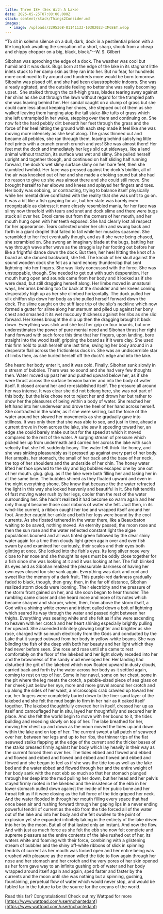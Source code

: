 ```yaml
---
title: Three 18+ (Sex With A Lake)
date: 2025-05-25T07:00:00.000Z
stack: content/stack/Things2Consider.md
images:
  - image: /uploads/2295368-81141133-10302023-IMGSET.webp
---
```


"To sit in solemn silence on a dull, dark, dock in a pestilential prison with a life long lock awaiting the sensation of a short, sharp, shock from a cheap and chippy chopper on a big, black, block."--W. S. Gilbert

Sibohan was aproching the edge of a dock. The weather was cool but humid and it was dusk. Bugs born at the edge of the lake in its stagnant little inlets stuck to her damp skin as they ran into her. But no fear, for hundreds more continued to fly around and hundreds more would be born tomorrow. Siboahn was pissed off, and she had been claustrophobic indoors. She was already agitated, and the outside feeling no better she was really becoming upset.  She stalked through the calf-high grass, blades tearing away against her shins as she cut through the lawn without regard for the trampled path she was leaving behind her. Her sandal caught on a clump of grass but she could care less about keeping her shoes, she stepped out of them as she walked leaving them hanging atop the tall stake-like tufts of grass which she left untrampled in her wake, stepping over them and continuing on. She now felt the hard pebbly dirt beneath her feet through the grass and the force of her heel hitting the ground with each step made it feel like she was moving more intensely as she kept along. The grass thinned out and became all pebbles, she ran through them, leaving behind satisfying little heel prints with a crunch crunch crunch and yes! She was almost there! Her feet met the dock and immediately her legs slid out sideways, like a land animal without traction, its surface was wet and slimy. She pulled herself upright and together though, and continued on half sliding half running forward, the dock's wet slimy surface slimy on her bare feet, then she stumbled twofold. Her face was pressed against the dock's biofilm, all of the air was knocked out of her and she made a choking sound but she had no reason to give up she was almost there and she could still move. She brought herself to her elbows and knees and splayed her fingers and toes. Her body was sobbing, or contracting, trying to balance itself physically while her mental drive conflicted with the reality that she was unfit to go on. It was a bit like a fish gasping for air, but her state was barely even recognizable as distress; it more closely resembled mania, for her face was slimy now threefold with tears and snot and dock slime and there were bugs stuck all over her. Drool came out from the corners of her mouth, and her mouth hung open with her teeth exposed. She had clearly lost all respect for her appearance. Tears collected under her chin and swung back and forth in a giant droplet that failed to fall while her muscles spasmed. She scrambled to her feet eventually though, and as if she were being chased, she scrambled on. She swong an imaginary blade at the bugs, battling her way through wave after wave as the struggle lay her footing out before her like a frightful dance down the dock. But then, her heel hitting the knot of a board as she danced backward, she fell. The knock of her skull against the sound wooden dock she felt as a hard echoey thunderclap that sent lightning into her fingers. She was likely concussed with the force. She was unstoppable, though. She needed to get out with such desperation. Her mouth hung open and sounds came from her body and it looked as if she were dead, but still dragging herself along. Her limbs moved in unnatural ways, her arms bending too far back at the shoulder and her knees coming desperately high up as her she climbed horizontally. The dock pulled her silk chiffon slip down her body as she pulled herself forward down the dock. The slime caught on the stiff lace trip of the slip's neckline which now formed a gutter for slime along her sternum and piled up against her bony chest and smashed it its wet mucousy thickness against her ribs as she slid forward. Her knees brought the slip up then the dragging brought it back down. Everything was slick and she lost her grip on four boards, but one underestimates the power of pure mental need and Sibohan thrust her right hand forward with such force this time that her fingers, upon landing, bore straight into the wood itself, gripping the board as if it were clay. She used this firm hold to push herself one last time, swinging her body around in a desperate flail across the frictionless dock in. She was an undiscernible star of limbs then, as she hurled herself off the dock's edge and into the lake. 

She heard her body enter it, and it was cold. Finally. Sibohan sunk slowly in a stream of bubbles. There was no sound and she had very few thoughts then. Water moved up past her and pushed upward below her, as if she were thrust across the surface tension barrier and into the body of water itself. It closed around her and re-established itself. The pressure all around her was intense. It was clear she did not belong here, she was not part of this body, but the lake chose not to reject her and drown her but rather to show her the pleasures of being within a body of water. She reached her left hand into her underwear and drove the heel of her hand across herself. She contracted in the water, as if she were seizing, but the force of the water around her slowed her movements as she gradually gave into stillness. It was only then that she was able to see, and just in time, ahead a current drove in from across the lake, she saw it speeding toward her, an edge she could barely make out but for the speed at which it moved compared to the rest of the water. A surging stream of pressure which picked her up from underneath and carried her across the lake with such velocity that she felt suddenly heavy. The water felt thick like honey, and she was sinking pleasurably as it pressed up against every part of her body. Her armpits, her stomach, the small of her back and the base of her neck, the top of her shoulders and the underside of her chin. The honey water lifted her face upward to the sky and big bubbles escaped one by one out of her mouth. glug. glug. as if the lake were both filling her and taking her in at the same time. The bubbles shined as they floated upward and even in the night everything shone. She knew that because the the water refracted the light in this way she looked heavenly and beautiful in it. She felt tendrils of fast moving water rush by her legs, cooler than the rest of the water surrounding her. She hadn't realized it had become so warm again and her only thought became those cool ribbons of water she felt. Just then, in its wind-like current, a ribbon caught her toe and wrapped itself around her foot. Another caught her ankle and both her legs were bound by the cool currents. As she floated tethered in the water there, like a Beauxbaton waiting to be saved, nothing moved. An eternity passed, the moon rose and then the sun rose and the water reflected constant light the algae populations boomed and all was tinted green followed by the clear shiny water again for a time then cloudy light green again over and over fish swam by and examined her curiously, their scales and their eyes both glinting at once. She looked into the fish's eyes. Its long silver nose very close to her nose and she thought its eyes must be oddly close together for a fish since she was looking at it and it was looking at her. The fish blinked its eyes and as Sibohan realized the pleasurable darkness of having her own eyes closed too she sank again. Everything was dark and cool and sweet like the memory of a dark fruit. This purple-red darkness gradually faded to black, though, then gray, then, in the far off distance, Sibohan realized storm clouds were looming. Their electricity and the pressure of the storm front gained on her, and she soon began to hear thunder. The rumbling came closer and she heard more and more of its notes which became sharper and sharper, when, then, from above the storm itself, a God with a shining white crown and trident called down a bolt of lightning which seared its way through the water and passed right between her thighs. Everything was searing white and she felt as if she were ascending to heaven with her crotch and her heart shining especially brightly pulling her upward. She ascended infinitely glowing brighter and brighter as she rose, charged with so much electricity from the Gods and conducted by the Lake that it surged outward from her body in yellow-white beams. She was blinding the fish of the deep with both her beauty and her light which they had never before seen. She rose and rose until she came to rest comfortably on the floor of the lakebed and her light slowly receded into her and the brownness of the sandy mud enveloped her. Her landing had disturbed the grit of the lakebed which now floated upward in dusty clouds, carried back and forth by the water across her body as it settled again, coming to rest on top of her. Some in her navel, some on her chest, some in the pit where the leg meets the crotch, a pebble-sized piece of sea glass on her cheek just below her eye, more and more gravel around her crotch and up along the sides of her waist, a microscopic crab crawled up toward her ear, her fingers were completely buried down to the finer sand layer of the lakebed and she felt the mud begin to firm in her hair as it caked itself together. The lakebed thoughtfully covered her in itself, dressed her up as itself and camouflaged her in situ, layed her thoughtfully and secured her in place. And she felt the world begin to move with her bound to it, the tides building and receding slowly on top of her. The lake breathed for her, moving her chest up and down as the moon moved the tides up and down within the lake and on top of her. The current swept a tall patch of seaweed over her, between her legs and up to her ribs, the thinner tips of the flat seaweed stalks flapping at the edge of the current and the thicker bases of the stalks pressed firmly against her body which lay heavily in their way as the current forced them over her. The tides ebbed and flowed and ebbed and flowed and ebbed and flowed and ebbed and flowed and ebbed and flowed and she began to feel as if she was the tide too as well as the lake bed and the water ebbed and flowed through her and the entire weight of her body sank with the next ebb so much so that her stomach plunged through her deep into the mud pulling her down, but her head and her pelvis stayed firmly rooted in the lakebed and the insistence of the ebb in her lower stomach pulled down against the inside of her pubic bone and her throat felt as if it were closing as the full force of the tide gripped her neck. And the water flooded in through her mouth filling every space that had once been air and rushing forward through her gaping lips in a never ending powerful tendril of current as the ebb from the tide forced all of the water out of the lake and into her body and she felt swollen to the point of explosion yet she expanded infinitely taking in the entirety of the lake driven into her by the moon. But all of that lasted only an instant. And now the flow. And with just as much force as she felt the ebb she now felt complete and supreme pleasure as the entire contents of the lake rushed out of her, its waters white and foaming with their force, combining with a glistening stream of bubbles and the shiny off-white ribbons of slick in spinning tendrils of current as her mouth was forced open and her entire being was crushed with pleasure as the moon willed the tide to flow again through her nose and her stomach and her crotch and the very pores of her skin opened as her form gave way to an infinite gushing orb of water and her body wrapped around itself again and again, sped faster and faster by the currents and the moon until she was nothing but a spinning, gushing, fountaining, perpetual flow of water which would never stop, and would be fabled far in the future to be the source for the oceans of the world. 

Read this far? Congratulations! Check out my Wattpad for more\
[https://www.wattpad.com/user/nchantedant](https://www.wattpad.com/user/nchantedant)
